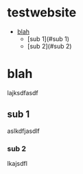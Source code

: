 # testwebsite

- [blah](#blah)
  - [sub 1](#sub 1)
  - [sub 2](#sub 2)



# blah
lajksdfasdf

## sub 1
aslkdfjasdlf

### sub 2
lkajsdfl
